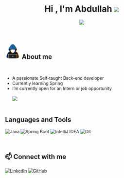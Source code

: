 <h1 align="center"><b>Hi , I'm Abdullah </b><img src="https://media.giphy.com/media/hvRJCLFzcasrR4ia7z/giphy.gif" width="35"></h1>
<!--  -->
<p align="center">
  <a href="https://github.com/DenverCoder1/readme-typing-svg"><img src="https://readme-typing-svg.herokuapp.com?font=Time+New+Roman&color=cyan&size=25&center=true&vCenter=true&width=600&height=100&lines=Self-taught+Back-End+Developer,;Computer+Engineer;Active+Learner/Researcher"></a>
</p>


<br>
	
## <picture><img src = "https://github.com/0xAbdulKhalid/0xAbdulKhalid/raw/main/assets/mdImages/about_me.gif" width = 50px></picture> **About me**


<br>

- A passionate Self-taught Back-end developer
- Currently learning Spring
- I’m currently open for an Intern or job opportunity
<br><br>
<img src="https://user-images.githubusercontent.com/73097560/115834477-dbab4500-a447-11eb-908a-139a6edaec5c.gif"><br><br>
<p align="center">	
	
## Languages and Tools ##  
 
  ![Java](https://img.shields.io/badge/-Java-007396?style=flat&logo=java)
  ![Spring Boot](https://img.shields.io/badge/-Spring%20Boot-6DB33F?style=flat&logo=spring&logoColor=white)
  ![IntelliJ IDEA](https://img.shields.io/badge/-IntelliJ%20IDEA-000000?style=flat&logo=intellij-idea&logoColor=white)
  ![Git](https://img.shields.io/badge/-Git-F05032?style=flat&logo=git&logoColor=white) 

<br>

## 📫 Connect with me ##  

[![LinkedIn](https://img.shields.io/badge/LinkedIn-Abdullah-informational?style=flat&logo=linkedin&logoColor=white)](https://www.linkedin.com/in/abdullahcelik4443)
[![GitHub](https://img.shields.io/badge/GitHub-Email-informational?style=flat&logo=github&logoColor=white)](https://github.com/abdullah.clk@outlook.com.tr)




